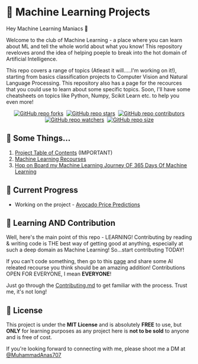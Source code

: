 # 🤖 Machine Learning Projects

Hey Machine Learning Maniacs 👋 

Welcome to the club of Machine Learning - a place where you can learn about ML and tell the whole world about what you know! This repository reveloves arond the idea of helping poeple to break into the hot domain of Artificial Intelligence.

This repo covers a range of topics (Atleast it will.....I'm working on it!), starting from basics classification projects to Computer Vision and Natural Language Processing. This repository also has a page for the recources that you could use to learn about some specific topics. Soon, I'll have some cheatsheets on topics like Python, Numpy, Scikit Learn etc. to help you even more!


<div align="center" markdown="1">

[![GitHub repo forks](https://img.shields.io/github/forks/muhammadanas0716/Machine-Learning-101?style=flat&logo=github&logoColor=whitesmoke&label=Forks)](https://github.com/muhammadanas0716/Machine-Learning-101/network)&#160;
[![GitHub repo stars](https://img.shields.io/github/stars/muhammadanas0716/Machine-Learning-101?style=flat&logo=github&logoColor=whitesmoke&label=Stars)](https://github.com/muhammadanas0716/Machine-Learning-101/stargazers)&#160;
[![GitHub repo contributors](https://img.shields.io/github/contributors-anon/muhammadanas0716/Machine-Learning-101?style=flat&logo=github&logoColor=whitesmoke&label=Contributors)](https://github.com/muhammadanas0716/Machine-Learning-101/graphs/contributors)    
[![GitHub repo watchers](https://img.shields.io/github/watchers/muhammadanas0716/Machine-Learning-101?style=flat&logo=github&logoColor=whitesmoke&label=Watchers)](https://github.com/muhammadanas0716/Machine-Learning-101/watchers)&#160;
[![GitHub repo size](https://img.shields.io/github/repo-size/muhammadanas0716/Machine-Learning-101?style=flat&logo=github&logoColor=whitesmoke&label=Repo%20Size)](https://github.com/muhammadanas0716/Machine-Learning-101/archive/refs/heads/main.zip)

</div>

## 🔗 Some Things...
1. [Project Table of Contents](https://github.com/muhammadanas0716/Machine-Learning-101/blob/main/Project%20Table%20of%20Contents.md) (IMPORTANT)
2. [Machine Learning Recourses](https://github.com/muhammadanas0716/Machine-Learning-101/blob/main/Machine%20Learning%20Recourses.md)
3. [Hop on Board my Machine Learning Journey OF 365 Days Of Machine Learning](https://github.com/muhammadanas0716/Machine-Learning-101/blob/main/twitter.md)

## 🚧 Current Progress
* Working on the project - [Avocado Price Predictions](https://github.com/muhammadanas0716/Machine-Learning-101/tree/main/Avocado%20Price%20Prediction)

## 📖 Learning AND Contribution
Well, here's the main point of this repo - LEARNING! Contributing by reading & writing code is THE best way of getting good at anything, especially at such a deep domain as Machine Learning! So...start contributing TODAY!

If you can't code something, then go to this [page](https://github.com/muhammadanas0716/Machine-Learning-101/blob/main/Machine%20Learning%20Recourses.md) and share some AI releated recourse you think should be an amazing addition! Contributions OPEN FOR EVERYONE, I mean **EVERYONE**!

Just go through the [Contributing.md](https://github.com/muhammadanas0716/Machine-Learning-101/blob/main/Contributing.md) to get familiar with the process. Trust me, it's not long!

## 📃 License  
This project is under the **MIT License** and is absolutely **FREE** to use, but **ONLY** for learning purposes as any project here is **not to be sold** to anyone and is free of cost.

If you're looking forward to connecting with me, please shoot me a DM at [@MuhammadAnas707](twitter.com/MuhammadAnas707)
